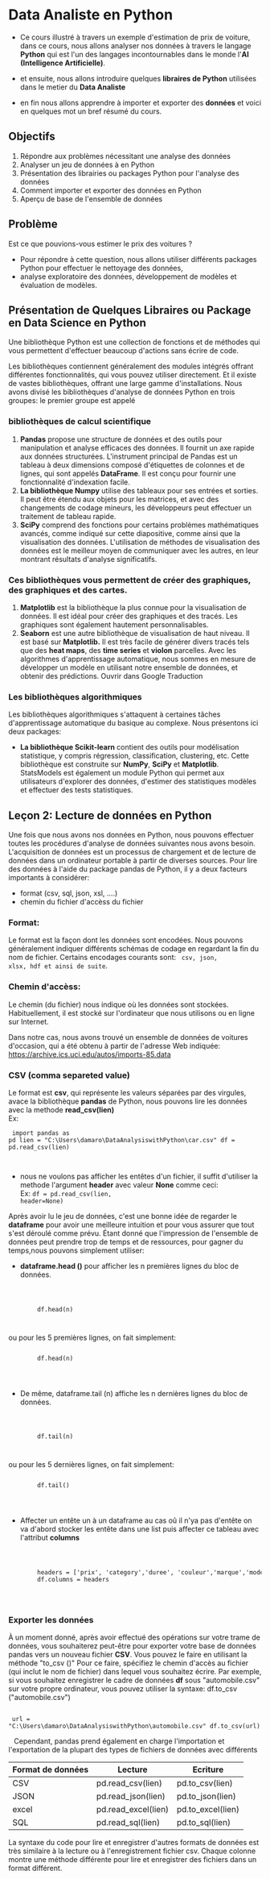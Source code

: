 # Data Analiste en Python
* Ce cours illustré à travers un exemple d'estimation de prix de voiture,
  dans ce cours, nous allons analyser nos données à travers le langage **Python**
  qui est l'un des langages incontournables dans le monde l'**AI (Intelligence Artificielle)**.

* et ensuite, nous allons introduire quelques **libraires de Python** utilisées dans le metier du
  **Data Analiste**

* en fin nous allons apprendre à importer et exporter des **données** et voici en quelques mot un
  bref résumé du cours.

## Objectifs
1. Répondre aux problèmes nécessitant une analyse des données
2. Analyser un jeu de données à  en Python
3. Présentation des librairies ou packages Python pour l'analyse des données
4. Comment importer et exporter des données en Python
5. Aperçu de base de l'ensemble de données

## Problème
 Est ce que pouvions-vous estimer le prix des voitures ?
* Pour répondre à cette question, nous allons utiliser différents packages 
  Python pour effectuer le nettoyage des données,
* analyse exploratoire des données, développement de modèles et évaluation de modèles. 

## Présentation de Quelques Libraires ou Package en Data Science en Python
Une bibliothèque Python est une collection de fonctions et de méthodes qui 
vous permettent d'effectuer beaucoup d'actions sans écrire de code.

Les bibliothèques contiennent généralement des modules intégrés 
offrant différentes fonctionnalités, qui vous pouvez utiliser directement.
Et il existe de vastes bibliothèques, offrant une large gamme d'installations.
Nous avons divisé les bibliothèques d'analyse de données Python en trois groupes:
le premier groupe est appelé 

### bibliothèques de calcul scientifique 
1. **Pandas** propose une structure de données et des outils pour manipulation et analyse 
efficaces des données.
Il fournit un axe rapide aux données structurées.
L'instrument principal de Pandas est un tableau à deux dimensions composé d'étiquettes de colonnes et de lignes, qui sont appelés **DataFrame**.
Il est conçu pour fournir une fonctionnalité d'indexation facile.
2. **La bibliothèque Numpy** utilise des tableaux pour ses entrées et sorties.
Il peut être étendu aux objets pour les matrices, et avec des changements
de codage mineurs, les développeurs peut effectuer un traitement de tableau rapide.
3. **SciPy** comprend des fonctions pour certains problèmes mathématiques avancés, comme indiqué sur cette diapositive, comme ainsi que la visualisation des données.
L'utilisation de méthodes de visualisation des données est le meilleur moyen de communiquer avec les autres, en leur montrant résultats d'analyse significatifs.

### Ces bibliothèques vous permettent de créer des graphiques, des graphiques et des cartes.
1. **Matplotlib** est la bibliothèque la plus connue pour la visualisation de données.
Il est idéal pour créer des graphiques et des tracés. Les graphiques sont également hautement personnalisables.
2. **Seaborn** est une autre bibliothèque de visualisation de haut niveau. Il est basé sur **Matplotlib.** Il est très facile de générer divers tracés tels que des **heat maps**, des **time series** et **violon**
parcelles.
Avec les algorithmes d'apprentissage automatique, nous sommes en mesure de développer un modèle en utilisant notre ensemble de données, et obtenir des prédictions.
Ouvrir dans Google Traduction	

### Les bibliothèques algorithmiques 
Les bibliothèques algorithmiques s'attaquent à certaines tâches d'apprentissage automatique du basique au complexe.
Nous présentons ici deux packages: 
* **La bibliothèque Scikit-learn** contient des outils pour modélisation statistique, y compris régression, classification, clustering, etc.
Cette bibliothèque est construite sur **NumPy**, **SciPy** et **Matplotlib**.
StatsModels est également un module Python qui permet aux utilisateurs d'explorer des données, d'estimer des statistiques
modèles et effectuer des tests statistiques.

## Leçon 2: Lecture de données en Python
Une fois que nous avons nos données en Python, nous pouvons effectuer toutes les procédures d'analyse de données suivantes nous avons besoin.
L'acquisition de données est un processus de chargement et de lecture de données dans un ordinateur portable à partir de diverses sources.
Pour lire des données à l'aide du package pandas de Python, il y a deux facteurs importants à considérer:
* format (csv, sql, json, xsl, ....)
* chemin du fichier d'accèss du fichier 

### Format:
Le format est la façon dont les données sont encodées.
Nous pouvons généralement indiquer différents schémas de codage en regardant la fin du nom de fichier.
Certains encodages courants sont: <code> csv, json, xlsx, hdf et ainsi de suite</code>.

### Chemin d'accèss:
Le chemin (du fichier) nous indique où les données sont stockées.
Habituellement, il est stocké sur l'ordinateur que nous utilisons ou en ligne sur Internet.

Dans notre cas, nous avons trouvé un ensemble de données de voitures d'occasion, qui a été obtenu à partir de l'adresse Web indiquée: 
<a href="https://archive.ics.uci.edu/autos/imports-85.data">https://archive.ics.uci.edu/autos/imports-85.data</a>

### CSV (comma separeted value)
Le format est **csv**, qui représente les valeurs séparées par des virgules, avace la bibliothèque
**pandas** de Python, nous pouvons lire les données avec la methode **read_csv(lien)**<br/>
  Ex: 
  <code>
  	<pre>
  		import pandas as pd
  		lien = "C:\Users\damaro\DataAnalysiswithPython\car.csv"
  		df = pd.read_csv(lien)
  	</pre>
  </code>
* nous ne voulons pas afficher les entêtes d'un fichier, il suffit d'utiliser la methode l'argument 
  **header** avec valeur **None** comme ceci:<br/> Ex: <code>df = pd.read_csv(lien, header=None)</code>

Après avoir lu le jeu de données, c'est une bonne idée de regarder le **dataframe** pour avoir une meilleure intuition et pour vous assurer que tout s'est déroulé comme prévu.
Étant donné que l'impression de l'ensemble de données peut prendre trop de temps et de ressources, pour gagner du temps,nous pouvons simplement utiliser:
* **dataframe.head ()** pour afficher les n premières lignes du bloc de données.<br/>
<code>
	<pre>
		df.head(n)
	</pre>
</code>
ou
pour les 5 premières lignes, on fait simplement:
<code>
	<pre>
		df.head(n)
	</pre>
</code>

* De même, dataframe.tail (n) affiche les n dernières lignes du bloc de données.
<code>
	<pre>
		df.tail(n)
	</pre>
</code>
ou
pour les 5 dernières lignes, on fait simplement:
<code>
	<pre>
		df.tail()
	</pre>
</code>

* Affecter un entête un à un dataframe au cas oû il n'ya pas d'entête
on va d'abord stocker les entête dans une list puis affecter ce tableau avec l'attribut 
**columns**
<code>
	<pre>
		headers = ['prix', 'category','duree', 'couleur','marque','model']
		df.columns = headers
	</pre>
</code>

### Exporter les données 
À un moment donné, après avoir effectué des opérations sur votre trame de données, vous souhaiterez peut-être
pour exporter votre base de données pandas vers un nouveau fichier **CSV**.
Vous pouvez le faire en utilisant la méthode "to_csv ()"
Pour ce faire, spécifiez le chemin d'accès au fichier (qui inclut le nom de fichier) dans lequel vous souhaitez écrire.
Par exemple, si vous souhaitez enregistrer le cadre de données **df** sous "automobile.csv" sur votre
propre ordinateur, vous pouvez utiliser la syntaxe: df.to_csv ("automobile.csv")<br/>
<code>
	<pre>
		url = "C:\Users\damaro\DataAnalysiswithPython\automobile.csv"
		df.to_csv(url)
	</pre>
</code>
Cependant, pandas prend également en charge l'importation et l'exportation de la plupart des types de fichiers de données avec différents<br/>

<table>
	<thead>
		<tr>
			<th>Format de données</th>
			<th>Lecture</th>
			<th>Ecriture</th>
		</tr>
	</thead>
	<tbody>
		<tr>
			<td>CSV</td>
			<td>pd.read_csv(lien)</td>
			<td>pd.to_csv(lien)</td>
		</tr>
		<tr>
			<td>JSON</td>
			<td>pd.read_json(lien)</td>
			<td>pd.to_json(lien)</td>
		</tr>
		<tr>
			<td>excel</td>
			<td>pd.read_excel(lien)</td>
			<td>pd.to_excel(lien)</td>
		</tr>
		<tr>
			<td>SQL</td>
			<td>pd.read_sql(lien)</td>
			<td>pd.to_sql(lien)</td>
		</tr>
	</tbody>
</table>
La syntaxe du code pour lire et enregistrer d'autres formats de données est très similaire à la lecture ou à l'enregistrement
fichier csv.
Chaque colonne montre une méthode différente pour lire et enregistrer des fichiers dans un format différent.